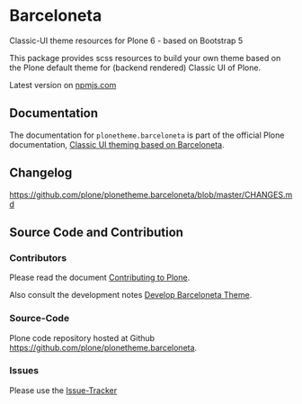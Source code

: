 # Barceloneta

Classic-UI theme resources for Plone 6 - based on Bootstrap 5

This package provides scss resources to build your own theme based on the Plone default theme for (backend rendered) Classic UI of Plone.

Latest version on [npmjs.com](https://www.npmjs.com/package/@plone/plonetheme-barceloneta-base)

## Documentation
The documentation for `plonetheme.barceloneta` is part of the official Plone documentation, [Classic UI theming based on Barceloneta](https://6.docs.plone.org/classic-ui/theming/barceloneta.html).

## Changelog
https://github.com/plone/plonetheme.barceloneta/blob/master/CHANGES.md

## Source Code and Contribution

### Contributors

Please read the document [Contributing to Plone](https://6.docs.plone.org/contributing/index.html).

Also consult the development notes [Develop Barceloneta Theme](https://github.com/plone/plonetheme.barceloneta/blob/master/HOWTO_DEVELOP.md).

### Source-Code

Plone code repository hosted at Github https://github.com/plone/plonetheme.barceloneta.

### Issues

Please use the [Issue-Tracker](https://github.com/plone/plonetheme.barceloneta/issues)
